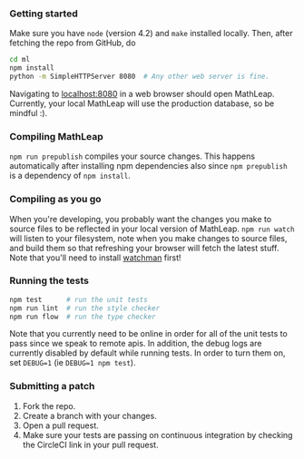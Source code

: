 ### Getting started

Make sure you have `node` (version 4.2) and `make` installed locally.
Then, after fetching the repo from GitHub, do

```bash
cd ml
npm install
python -m SimpleHTTPServer 8080  # Any other web server is fine.
```

Navigating to [localhost:8080](http://localhost:8080) in a web
browser should open MathLeap. Currently, your local MathLeap will
use the production database, so be mindful :).

### Compiling MathLeap

`npm run prepublish` compiles your source changes. This happens
automatically after installing npm dependencies also since `npm
prepublish` is a dependency of `npm install`.

### Compiling as you go

When you're developing, you probably want the changes you make to source
files to be reflected in your local version of MathLeap. `npm run watch`
will listen to your filesystem, note when you make changes to source
files, and build them so that refreshing your browser will fetch the
latest stuff. Note that you'll need to install
[watchman](https://facebook.github.io/watchman/) first!

### Running the tests

```bash
npm test      # run the unit tests
npm run lint  # run the style checker
npm run flow  # run the type checker
```

Note that you currently need to be online in order for all of the unit
tests to pass since we speak to remote apis. In addition, the debug logs
are currently disabled by default while running tests. In order to turn them
on, set `DEBUG=1` (ie `DEBUG=1 npm test`).

### Submitting a patch

1. Fork the repo.
2. Create a branch with your changes.
3. Open a pull request.
4. Make sure your tests are passing on continuous integration by
   checking the CircleCI link in your pull request.
